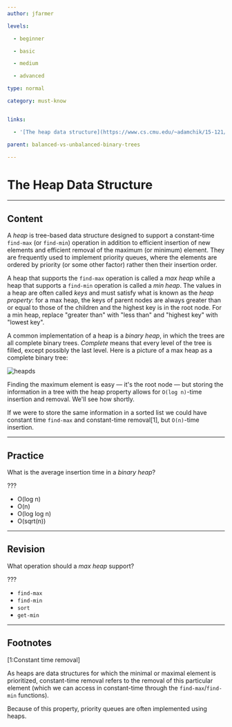 ```yaml
---
author: jfarmer

levels:

  - beginner

  - basic

  - medium

  - advanced

type: normal

category: must-know


links:

  - '[The heap data structure](https://www.cs.cmu.edu/~adamchik/15-121/lectures/Binary%20Heaps/heaps.html){website}'

parent: balanced-vs-unbalanced-binary-trees

---
```


# The Heap Data Structure

---
## Content

A *heap* is tree-based data structure designed to support a constant-time `find-max` (or `find-min`) operation in addition to efficient insertion of new elements and efficient removal of the maximum (or minimum) element.  They are frequently used to implement priority queues, where the elements are ordered by priority (or some other factor) rather then their insertion order.

A heap that supports the `find-max` operation is called a *max heap* while a heap that supports a `find-min` operation is called a *min heap*. The values in a heap are often called *keys* and must satisfy what is known as the *heap property*: for a max heap, the keys of parent nodes are always greater than or equal to those of the children and the highest key is in the root node. For a min heap, replace "greater than" with "less than" and "highest key" with "lowest key".

A common implementation of a heap is a *binary heap*, in which the trees are all complete binary trees. *Complete* means that every level of the tree is filled, except possibly the last level.  Here is a picture of a max heap as a complete binary tree:

![heapds](%3Csvg%20width%3D%22100%25%22%20height%3D%22auto%22%20viewBox%3D%220%200%20700%20400%22%20xmlns%3D%22http%3A%2F%2Fwww.w3.org%2F2000%2Fsvg%22%3E%3Ctitle%3EArtboard%3C%2Ftitle%3E%3Cg%20fill%3D%22none%22%20fill-rule%3D%22evenodd%22%3E%3Cpath%20d%3D%22M343%2085c19.329966%200%2035-15.6700338%2035-35%200-6.7781994-1.926799-13.1063707-5.262556-18.4666731C366.560339%2021.6072003%20355.551767%2015%20343%2015c-19.329966%200-35%2015.6700338-35%2035s15.670034%2035%2035%2035zM203%20185c19.329966%200%2035-15.670034%2035-35%200-6.778199-1.926799-13.106371-5.262556-18.466673C226.560339%20121.6072%20215.551767%20115%20203%20115c-19.329966%200-35%2015.670034-35%2035s15.670034%2035%2035%2035zm-93%2090c19.329966%200%2035-15.670034%2035-35%200-6.778199-1.926799-13.106371-5.262556-18.466673C133.560339%20211.6072%20122.551767%20205%20110%20205c-19.3299662%200-35%2015.670034-35%2035s15.6700338%2035%2035%2035zm190-1c19.329966%200%2035-15.670034%2035-35%200-6.778199-1.926799-13.106371-5.262556-18.466673C323.560339%20210.6072%20312.551767%20204%20300%20204c-19.329966%200-35%2015.670034-35%2035s15.670034%2035%2035%2035zm183-89c19.329966%200%2035-15.670034%2035-35%200-6.778199-1.926799-13.106371-5.262556-18.466673C506.560339%20121.6072%20495.551767%20115%20483%20115c-19.329966%200-35%2015.670034-35%2035s15.670034%2035%2035%2035z%22%20stroke%3D%22currentColor%22%20stroke-width%3D%222%22%20fill%3D%22%23FFF%22%2F%3E%3Ctext%20font-family%3D%22RobotoMono-Light%2C%20Roboto%20Mono%22%20font-size%3D%2240%22%20font-weight%3D%22300%22%20fill%3D%22currentColor%22%3E%3Ctspan%20x%3D%22458.996094%22%20y%3D%22166%22%3E36%3C%2Ftspan%3E%3C%2Ftext%3E%3Ctext%20font-family%3D%22RobotoMono-Light%2C%20Roboto%20Mono%22%20font-size%3D%2240%22%20font-weight%3D%22300%22%20fill%3D%22currentColor%22%3E%3Ctspan%20x%3D%22178.996094%22%20y%3D%22166%22%3E19%3C%2Ftspan%3E%3C%2Ftext%3E%3Ctext%20font-family%3D%22RobotoMono-Light%2C%20Roboto%20Mono%22%20font-size%3D%2240%22%20font-weight%3D%22300%22%20fill%3D%22currentColor%22%3E%3Ctspan%20x%3D%22287.998047%22%20y%3D%22255%22%3E3%3C%2Ftspan%3E%3C%2Ftext%3E%3Cpath%20d%3D%22M580%20275c19.329966%200%2035-15.670034%2035-35%200-6.778199-1.926799-13.106371-5.262556-18.466673C603.560339%20211.6072%20592.551767%20205%20580%20205c-19.329966%200-35%2015.670034-35%2035s15.670034%2035%2035%2035z%22%20stroke%3D%22currentColor%22%20stroke-width%3D%222%22%20fill%3D%22%23FFF%22%2F%3E%3Ctext%20font-family%3D%22RobotoMono-Light%2C%20Roboto%20Mono%22%20font-size%3D%2240%22%20font-weight%3D%22300%22%20fill%3D%22currentColor%22%3E%3Ctspan%20x%3D%22567.998047%22%20y%3D%22256%22%3E1%3C%2Ftspan%3E%3C%2Ftext%3E%3Cpath%20d%3D%22M388%20275c19.329966%200%2035-15.670034%2035-35%200-6.778199-1.926799-13.106371-5.262556-18.466673C411.560339%20211.6072%20400.551767%20205%20388%20205c-19.329966%200-35%2015.670034-35%2035s15.670034%2035%2035%2035z%22%20stroke%3D%22currentColor%22%20stroke-width%3D%222%22%20fill%3D%22%23FFF%22%2F%3E%3Ctext%20font-family%3D%22RobotoMono-Light%2C%20Roboto%20Mono%22%20font-size%3D%2240%22%20font-weight%3D%22300%22%20fill%3D%22currentColor%22%3E%3Ctspan%20x%3D%22363.996094%22%20y%3D%22256%22%3E25%3C%2Ftspan%3E%3C%2Ftext%3E%3Ctext%20font-family%3D%22RobotoMono-Light%2C%20Roboto%20Mono%22%20font-size%3D%2240%22%20font-weight%3D%22300%22%20fill%3D%22currentColor%22%3E%3Ctspan%20x%3D%2285.9960938%22%20y%3D%22256%22%3E17%3C%2Ftspan%3E%3C%2Ftext%3E%3Cpath%20d%3D%22M50%20385c19.3299662%200%2035-15.670034%2035-35%200-6.778199-1.926799-13.106371-5.2625561-18.466673C73.5603395%20321.6072%2062.5517669%20315%2050%20315c-19.3299662%200-35%2015.670034-35%2035s15.6700338%2035%2035%2035z%22%20stroke%3D%22currentColor%22%20stroke-width%3D%222%22%20fill%3D%22%23FFF%22%2F%3E%3Ctext%20font-family%3D%22RobotoMono-Light%2C%20Roboto%20Mono%22%20font-size%3D%2240%22%20font-weight%3D%22300%22%20fill%3D%22currentColor%22%3E%3Ctspan%20x%3D%2237.9980469%22%20y%3D%22366%22%3E2%3C%2Ftspan%3E%3C%2Ftext%3E%3Cpath%20d%3D%22M170%20385c19.329966%200%2035-15.670034%2035-35%200-6.778199-1.926799-13.106371-5.262556-18.466673C193.560339%20321.6072%20182.551767%20315%20170%20315c-19.329966%200-35%2015.670034-35%2035s15.670034%2035%2035%2035z%22%20stroke%3D%22currentColor%22%20stroke-width%3D%222%22%20fill%3D%22%23FFF%22%2F%3E%3Ctext%20font-family%3D%22RobotoMono-Light%2C%20Roboto%20Mono%22%20font-size%3D%2240%22%20font-weight%3D%22300%22%20fill%3D%22currentColor%22%3E%3Ctspan%20x%3D%22157.998047%22%20y%3D%22366%22%3E7%3C%2Ftspan%3E%3C%2Ftext%3E%3Ctext%20font-family%3D%22RobotoMono-Light%2C%20Roboto%20Mono%22%20font-size%3D%2236%22%20font-weight%3D%22300%22%20fill%3D%22currentColor%22%3E%3Ctspan%20x%3D%22310.594727%22%20y%3D%2264%22%3E100%3C%2Ftspan%3E%3C%2Ftext%3E%3Cpath%20d%3D%22M318.305402%2076L225%20122.270754M369%2076l89.005263%2049.575516M135%20215l43.724368-39M229%20174l46%2041m233-40l47%2041m-140.743308.580114l43.164498-42.983252M74.7796749%20325.165787l11.0111739-60.087835m60.1528172%2060.546044l-10.932029-60.885952%22%20stroke%3D%22currentColor%22%20stroke-width%3D%222%22%2F%3E%3C%2Fg%3E%3C%2Fsvg%3E)

Finding the maximum element is easy — it's the root node — but storing the information in a tree with the heap property allows for `O(log n)`-time insertion and removal. We'll see how shortly.

If we were to store the same information in a sorted list we could have constant time `find-max` and constant-time removal[1], but `O(n)`-time insertion.

---
## Practice

What is the average insertion time in a *binary heap*?

???

* O(log n)
* O(n)
* O(log log n)
* O(sqrt(n))

---
## Revision

What operation should a *max heap* support?

???

* `find-max`
* `find-min`
* `sort`
* `get-min`

---
## Footnotes
[1:Constant time removal]

As heaps are data structures for which the minimal or maximal element is prioritized, constant-time removal refers to the removal of this particular element (which we can access in constant-time through the `find-max`/`find-min` functions).

Because of this property, priority queues are often implemented using heaps.
 

